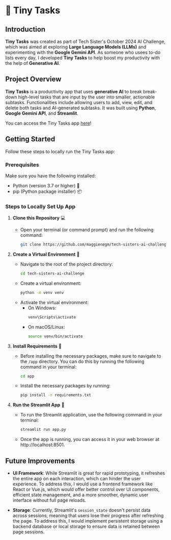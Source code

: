 # 🌱 Tiny Tasks

## Introduction

**Tiny Tasks** was created as part of Tech Sister's October 2024 AI Challenge, which was aimed at exploring **Large Language Models (LLMs)** and experimenting with the **Google Gemini API**. As someone who usees to-do lists every day, I developed **Tiny Tasks** to help boost my productivity with the help of **Generative AI**.

## Project Overview

**Tiny Tasks** is a productivity app that uses **generative AI** to break break-down high-level tasks that are input by the user into smaller, actionable subtasks. Functionalities include allowing users to add, view, edit, and delete both tasks and AI-generated subtasks. It was built using **Python**, **Google Gemini API**, and **Streamlit**.

You can access the Tiny Tasks app [here](https://tinytasks.streamlit.app/)!

## Getting Started

Follow these steps to locally run the Tiny Tasks app:

### Prerequisites

Make sure you have the following installed:
- Python (version 3.7 or higher) 🐍
- pip (Python package installer) 📦

### Steps to Locally Set Up App

1. **Clone this Repository** 💻
   - Open your terminal (or command prompt) and run the following command:
     ```bash
     git clone https://github.com/maggienegm/tech-sisters-ai-challenge.git
     ```

2. **Create a Virtual Environment** 🌱
   - Navigate to the root of the project directory:
     ```bash
     cd tech-sisters-ai-challenge
     ```
   - Create a virtual environment:
     ```bash
     python -m venv venv
     ```
   - Activate the virtual environment:
     - On Windows:
       ```bash
       venv\Scripts\activate
       ```
     - On macOS/Linux:
       ```bash
       source venv/bin/activate
       ```

3. **Install Requirements** 📜
    - Before installing the necessary packages, make sure to navigate to the `/app` directory. You can do this by running the following command in your terminal:
        ```bash
        cd app
        ```
   - Install the necessary packages by running:
        ```bash
        pip install -r requirements.txt
        ```

4. **Run the Streamlit App** 🚀
    - To run the Streamlit application, use the following command in your terminal:
      ```bash
      streamlit run app.py
      ```
    - Once the app is running, you can access it in your web browser at http://localhost:8501.

## Future Improvements

- **UI Framework**: While Streamlit is great for rapid prototyping, it refreshes the entire app on each interaction, which can hinder the user experience. To address this, I would use a frontend framework like React or Vue.js, which would offer better control over UI components, efficient state management, and a more smoother, dynamic user interface without full page reloads.

- **Storage**: Currently, Streamlit's ```session_state``` doesn't persist data across sessions, meaning that users lose their progress after refreshing the page. To address this, I would implement persistent storage using a backend database or local storage to ensure data is retained between page sessions.